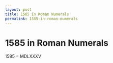 ```yaml
---
layout: post
title: 1585 in Roman Numerals
permalink: 1585-in-roman-numerals
---
```


# 1585 in Roman Numerals

1585 = MDLXXXV
